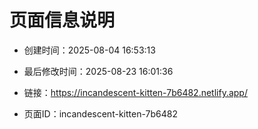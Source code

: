 # 页面信息说明

- 创建时间：2025-08-04 16:53:13

- 最后修改时间：2025-08-23 16:01:36

- 链接：https://incandescent-kitten-7b6482.netlify.app/

- 页面ID：incandescent-kitten-7b6482